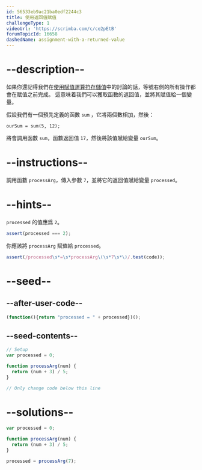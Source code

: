 ```yaml
---
id: 56533eb9ac21ba0edf2244c3
title: 使用返回值賦值
challengeType: 1
videoUrl: 'https://scrimba.com/c/ce2pEtB'
forumTopicId: 16658
dashedName: assignment-with-a-returned-value
---
```


# --description--

如果你還記得我們在[使用賦值運算符存儲值](/learn/javascript-algorithms-and-data-structures/basic-javascript/storing-values-with-the-assignment-operator)中的討論的話，等號右側的所有操作都會在賦值之前完成。 這意味着我們可以獲取函數的返回值，並將其賦值給一個變量。

假設我們有一個預先定義的函數 `sum` ，它將兩個數相加，然後：

`ourSum = sum(5, 12);`

將會調用函數 `sum`，函數返回值 `17`，然後將該值賦給變量 `ourSum`。

# --instructions--

調用函數 `processArg`，傳入參數 `7`，並將它的返回值賦給變量 `processed`。

# --hints--

`processed` 的值應爲 `2`。

```js
assert(processed === 2);
```

你應該將 `processArg` 賦值給 `processed`。

```js
assert(/processed\s*=\s*processArg\(\s*7\s*\)/.test(code));
```

# --seed--

## --after-user-code--

```js
(function(){return "processed = " + processed})();
```

## --seed-contents--

```js
// Setup
var processed = 0;

function processArg(num) {
  return (num + 3) / 5;
}

// Only change code below this line
```

# --solutions--

```js
var processed = 0;

function processArg(num) {
  return (num + 3) / 5;
}

processed = processArg(7);
```
